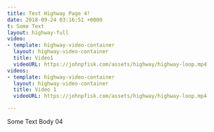 ```yaml
---
title: Test Highway Page 4!
date: 2018-09-24 03:16:51 +0000
t: Some Text
layout: highway-full
video:
- template: highway-video-container
  layout: highway-video-container
  title: Video1
  videoURL: https://johnpfisk.com/assets/highway/highway-loop.mp4
videos:
- template: highway-video-container
  layout: highway-video-container
  title: Video 1
  videoURL: https://johnpfisk.com/assets/highway/highway-loop.mp4

---
```

Some Text Body 04